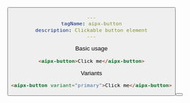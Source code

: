 ```yaml
---
tagName: aipx-button
description: Clickable button element
---
```


Basic usage

```html
<aipx-button>Click me</aipx-button>
```

Variants

```html
<aipx-button variant="primary">Click me</aipx-button>
```

<template shadowrootmode="open">
  <style>
    :host[variant=primary] {
      background-color: black;
      color: white;
    }
  </style>
  <button><slot></slot><button>
</template>

